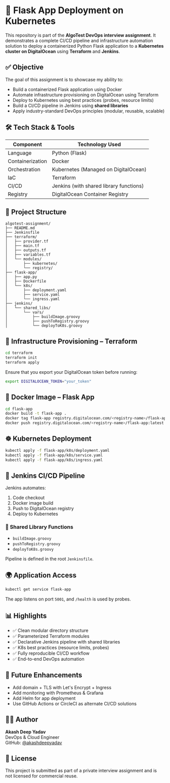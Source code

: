 # 🚀  Flask App Deployment on Kubernetes

This repository is part of the **AlgoTest DevOps interview assignment**. It demonstrates a complete CI/CD pipeline and infrastructure automation solution to deploy a containerized Python Flask application to a **Kubernetes cluster on DigitalOcean** using **Terraform** and **Jenkins**.

## ✅ Objective

The goal of this assignment is to showcase my ability to:
- Build a containerized Flask application using Docker
- Automate infrastructure provisioning on DigitalOcean using Terraform
- Deploy to Kubernetes using best practices (probes, resource limits)
- Build a CI/CD pipeline in Jenkins using **shared libraries**
- Apply industry-standard DevOps principles (modular, reusable, scalable)

## 🛠️ Tech Stack & Tools

| Component         | Technology Used                           |
|------------------|-------------------------------------------|
| Language          | Python (Flask)                            |
| Containerization  | Docker                                    |
| Orchestration     | Kubernetes (Managed on DigitalOcean)      |
| IaC               | Terraform                                 |
| CI/CD             | Jenkins (with shared library functions)   |
| Registry          | DigitalOcean Container Registry           |

## 📁 Project Structure

```
algotest-assignment/
├── README.md
├── Jenkinsfile
├── terraform/
│   ├── provider.tf
│   ├── main.tf
│   ├── outputs.tf
│   ├── variables.tf
│   └── modules/
│       ├── kubernetes/
│       └── registry/
├── flask-app/
│   ├── app.py
│   ├── Dockerfile
│   └── k8s/
│       ├── deployment.yaml
│       ├── service.yaml
│       └── ingress.yaml
├── jenkins/
│   └── shared_libs/
│       └── vars/
│           ├── buildImage.groovy
│           ├── pushToRegistry.groovy
│           └── deployToK8s.groovy
```

## 🔧 Infrastructure Provisioning – Terraform

```bash
cd terraform
terraform init
terraform apply
```

Ensure that you export your DigitalOcean token before running:

```bash
export DIGITALOCEAN_TOKEN="your_token"
```

## 🐳 Docker Image – Flask App

```bash
cd flask-app
docker build -t flask-app .
docker tag flask-app registry.digitalocean.com/<registry-name>/flask-app:latest
docker push registry.digitalocean.com/<registry-name>/flask-app:latest
```

## ☸️ Kubernetes Deployment

```bash
kubectl apply -f flask-app/k8s/deployment.yaml
kubectl apply -f flask-app/k8s/service.yaml
kubectl apply -f flask-app/k8s/ingress.yaml
```

## 🔁 Jenkins CI/CD Pipeline

Jenkins automates:
1. Code checkout
2. Docker image build
3. Push to DigitalOcean registry
4. Deploy to Kubernetes

### 🔗 Shared Library Functions

- `buildImage.groovy`
- `pushToRegistry.groovy`
- `deployToK8s.groovy`

Pipeline is defined in the root `Jenkinsfile`.

## 🌍 Application Access

```bash
kubectl get service flask-app
```

The app listens on port `5001`, and `/health` is used by probes.

## 📊 Highlights

- ✅ Clean modular directory structure
- ✅ Parameterized Terraform modules
- ✅ Declarative Jenkins pipeline with shared libraries
- ✅ K8s best practices (resource limits, probes)
- ✅ Fully reproducible CI/CD workflow
- ✅ End-to-end DevOps automation

## 🧠 Future Enhancements

- Add domain + TLS with Let's Encrypt + Ingress
- Add monitoring with Prometheus & Grafana
- Add Helm for app deployment
- Use GitHub Actions or CircleCI as alternate CI/CD solutions

## 👨‍💻 Author

**Akash Deep Yadav**  
DevOps & Cloud Engineer  
GitHub: [@akashdeepyadav](https://github.com/akashdeepyadav)

## 📄 License

This project is submitted as part of a private interview assignment and is not licensed for commercial reuse.
